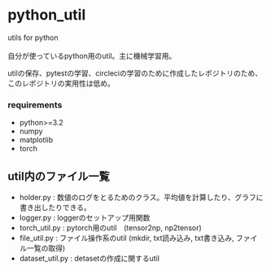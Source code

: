 # python_util
utils for python <br>
<br>
自分が使っているpython用のutil。主に機械学習用。

utilの保存、pytestの学習、circleciの学習のために作成したレポジトリのため、このレポジトリの実用性は低め。

### requirements
- python>=3.2
- numpy
- matplotlib
- torch

## util内のファイル一覧 
- holder.py : 数値のログをとるためのクラス。平均値を計算したり、グラフに書き出したりできる。
- logger.py : loggerのセットアップ用関数
- torch_util.py : pytorch用のutil　(tensor2np, np2tensor)
- file_util.py : ファイル操作系のutil (mkdir, txt読み込み, txt書き込み, ファイル一覧の取得)
- dataset_util.py : detasetの作成に関するutil
